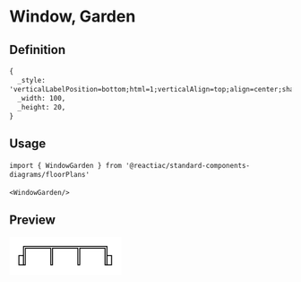 # Window, Garden

## Definition

```
{
  _style: 'verticalLabelPosition=bottom;html=1;verticalAlign=top;align=center;shape=mxgraph.floorplan.windowGarden;dx=0.25;',
  _width: 100,
  _height: 20,
}
```

## Usage

```
import { WindowGarden } from '@reactiac/standard-components-diagrams/floorPlans'

<WindowGarden/>
```

## Preview

<img src="./window-garden.png" width="200"/>
